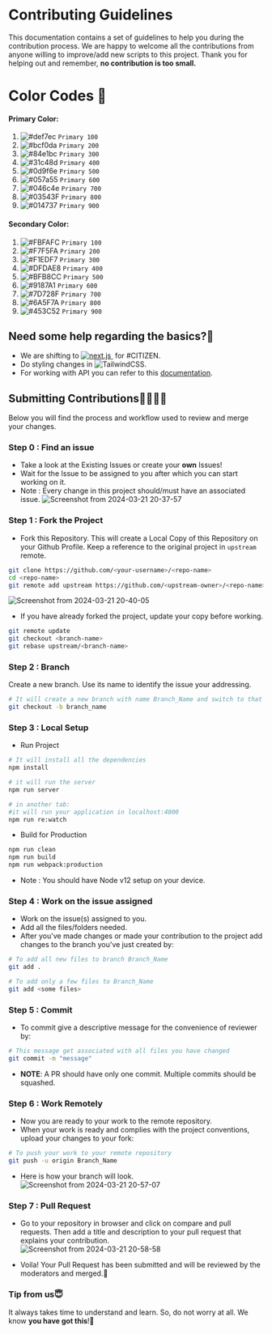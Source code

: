 # Contributing Guidelines

This documentation contains a set of guidelines to help you during the contribution process.
We are happy to welcome all the contributions from anyone willing to improve/add new scripts to this project.
Thank you for helping out and remember, **no contribution is too small.**

# Color Codes 🎨
#### Primary Color:
1. ![#def7ec](https://via.placeholder.com/15/def7ec/000000?text=+) `Primary 100`
2. ![#bcf0da](https://via.placeholder.com/15/bcf0da/000000?text=+) `Primary 200`
3. ![#84e1bc](https://via.placeholder.com/15/84e1bc/000000?text=+) `Primary 300`
4. ![#31c48d](https://via.placeholder.com/15/31c48d/000000?text=+) `Primary 400`
5. ![#0d9f6e](https://via.placeholder.com/15/0d9f6e/000000?text=+) `Primary 500`
6. ![#057a55](https://via.placeholder.com/15/057a55/000000?text=+) `Primary 600`
7. ![#046c4e](https://via.placeholder.com/15/046c4e/000000?text=+) `Primary 700`
8. ![#03543F](https://via.placeholder.com/15/03543F/000000?text=+) `Primary 800`
9. ![#014737](https://via.placeholder.com/15/014737/000000?text=+) `Primary 900`

#### Secondary Color:
1. ![#FBFAFC](https://via.placeholder.com/15/FBFAFC/000000?text=+) `Primary 100`
2. ![#F7F5FA](https://via.placeholder.com/15/F7F5FA/000000?text=+) `Primary 200`
3. ![#F1EDF7](https://via.placeholder.com/15/F1EDF7/000000?text=+) `Primary 300`
4. ![#DFDAE8](https://via.placeholder.com/15/DFDAE8/000000?text=+) `Primary 400`
5. ![#BFB8CC](https://via.placeholder.com/15/BFB8CC/000000?text=+) `Primary 500`
6. ![#9187A1](https://via.placeholder.com/15/9187A1/000000?text=+) `Primary 600`
7. ![#7D728F](https://via.placeholder.com/15/7D728F/000000?text=+) `Primary 700`
8. ![#6A5F7A](https://via.placeholder.com/15/6A5F7A/000000?text=+) `Primary 800`
9. ![#453C52](https://via.placeholder.com/15/453C52/000000?text=+) `Primary 900`

## Need some help regarding the basics?🤔


- We are shifting to <a href="#"><img alt="next.js" src="https://img.shields.io/badge/next.js-000.svg?&style=for-the-badge&logo=next.js&logoColor=fff" />&nbsp;</a> for #CITIZEN.
- Do styling changes in ![TailwindCSS](https://img.shields.io/badge/tailwindcss-%2338B2AC.svg?style=for-the-badge&logo=tailwind-css&logoColor=white).
- For working with API you can refer to this [documentation](https://sandbox.abdm.gov.in/abdm-docs/BuildingPHRApp).


## Submitting Contributions👩‍💻👨‍💻

Below you will find the process and workflow used to review and merge your changes.

### Step 0 : Find an issue

- Take a look at the Existing Issues or create your **own** Issues!
- Wait for the Issue to be assigned to you after which you can start working on it.
- Note : Every change in this project should/must have an associated issue.
![Screenshot from 2024-03-21 20-37-57](https://github.com/Lobi29/mern-project/assets/108052802/6d185acd-12b9-49ad-9899-b07a61c272b3)


### Step 1 : Fork the Project

- Fork this Repository. This will create a Local Copy of this Repository on your Github Profile.
Keep a reference to the original project in `upstream` remote.  

```bash
git clone https://github.com/<your-username>/<repo-name>  
cd <repo-name>  
git remote add upstream https://github.com/<upstream-owner>/<repo-name>  
```  
![Screenshot from 2024-03-21 20-40-05](https://github.com/Lobi29/mern-project/assets/108052802/e618853c-2d40-468b-8628-cdbe36f4daf0)



- If you have already forked the project, update your copy before working.

```bash
git remote update
git checkout <branch-name>
git rebase upstream/<branch-name>
```  

### Step 2 : Branch

Create a new branch. Use its name to identify the issue your addressing.

```bash
# It will create a new branch with name Branch_Name and switch to that branch 
git checkout -b branch_name
```

### Step 3 : Local Setup

- Run Project

```bash
# It will install all the dependencies
npm install

# it will run the server
npm run server

# in another tab:
#it will run your application in localhost:4000
npm run re:watch
```

- Build for Production

```bash
npm run clean
npm run build
npm run webpack:production
```

- Note : You should have Node v12 setup on your device.

### Step 4 : Work on the issue assigned

- Work on the issue(s) assigned to you.
- Add all the files/folders needed.
- After you've made changes or made your contribution to the project add changes to the branch you've just created by:

```bash  
# To add all new files to branch Branch_Name  
git add .  

# To add only a few files to Branch_Name
git add <some files>
```

### Step 5 : Commit

- To commit give a descriptive message for the convenience of reviewer by:

```bash
# This message get associated with all files you have changed  
git commit -m "message"  
```

- **NOTE**: A PR should have only one commit. Multiple commits should be squashed.

### Step 6 : Work Remotely

- Now you are ready to your work to the remote repository.
- When your work is ready and complies with the project conventions, upload your changes to your fork:

```bash  
# To push your work to your remote repository
git push -u origin Branch_Name
```

- Here is how your branch will look.
![Screenshot from 2024-03-21 20-57-07](https://github.com/Lobi29/mern-project/assets/108052802/4d3cc636-8ce0-490b-b009-a3dc47f2cb6a)


### Step 7 : Pull Request

- Go to your repository in browser and click on compare and pull requests.
Then add a title and description to your pull request that explains your contribution.  
![Screenshot from 2024-03-21 20-58-58](https://github.com/Lobi29/mern-project/assets/108052802/17fe157e-35ac-4fa5-9c7b-5c7df0a7130d)


- Voila! Your Pull Request has been submitted and will be reviewed by the moderators and merged.🥳
    

### Tip from us😇

It always takes time to understand and learn. So, do not worry at all. We know **you have got this**!💪
